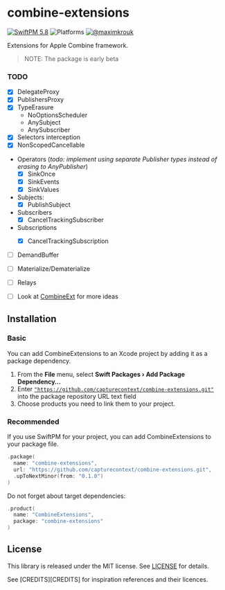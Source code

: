 # combine-extensions

[![SwiftPM 5.8](https://img.shields.io/badge/swiftpm-5.8-ED523F.svg?style=flat)](https://swift.org/download/) ![Platforms](https://img.shields.io/badge/Platforms-iOS_13_|_macOS_10.15_|_tvOS_14_|_watchOS_7-ED523F.svg?style=flat) [![@maximkrouk](https://img.shields.io/badge/contact-@capturecontext-1DA1F2.svg?style=flat&logo=twitter)](https://twitter.com/capture_context) 

Extensions for Apple Combine framework.

> NOTE: The package is early beta

### TODO

- [x] DelegateProxy
- [x] PublishersProxy
- [x] TypeErasure
  - NoOptionsScheduler
  - AnySubject
  - AnySubscriber
- [x] Selectors interception
- [x] NonScopedCancellable
- Operators (_todo: implement using separate Publisher types instead of erasing to AnyPublisher_)
  - [x] SinkOnce
  - [x] SinkEvents
  - [x] SinkValues
- Subjects:
  - [x] PublishSubject
- Subscribers
  - [x] CancelTrackingSubscriber
- Subscriptions
  - [x] CancelTrackingSubscription



- [ ] DemandBuffer

- [ ] Materialize/Dematerialize

- [ ] Relays

- [ ] Look at [CombineExt](https://github.com/CombineCommunity/CombineExt) for more ideas

  

## Installation

### Basic

You can add CombineExtensions to an Xcode project by adding it as a package dependency.

1. From the **File** menu, select **Swift Packages › Add Package Dependency…**
2. Enter [`"https://github.com/capturecontext/combine-extensions.git"`](https://github.com/capturecontext/combine-extensions.git) into the package repository URL text field
3. Choose products you need to link them to your project.

### Recommended

If you use SwiftPM for your project, you can add CombineExtensions to your package file.

```swift
.package(
  name: "combine-extensions",
  url: "https://github.com/capturecontext/combine-extensions.git", 
  .upToNextMinor(from: "0.1.0")
)
```

Do not forget about target dependencies:

```swift
.product(
  name: "CombineExtensions", 
  package: "combine-extensions"
)
```

## License

This library is released under the MIT license. See [LICENSE](LICENSE) for details.

See [CREDITS][CREDITS] for inspiration references and their licences.

